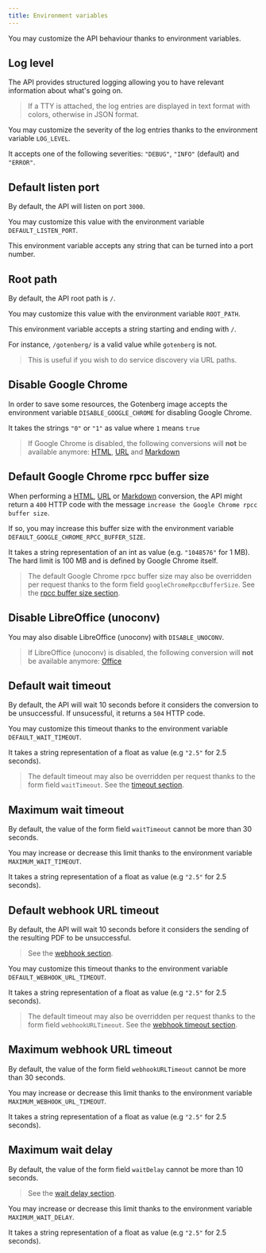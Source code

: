 ```yaml
---
title: Environment variables
---
```


You may customize the API behaviour thanks to environment variables.

## Log level

The API provides structured logging allowing you to have relevant information
about what's going on.

> If a TTY is attached, the log entries are displayed in text format with colors, otherwise in JSON format.

You may customize the severity of the log entries thanks to the environment variable `LOG_LEVEL`.

It accepts one of the following severities: `"DEBUG"`, `"INFO"` (default) and `"ERROR"`.

## Default listen port

By default, the API will listen on port `3000`.

You may customize this value with the environment variable `DEFAULT_LISTEN_PORT`.

This environment variable accepts any string that can be turned into a port number.

## Root path

By default, the API root path is `/`.

You may customize this value with the environment variable `ROOT_PATH`.

This environment variable accepts a string starting and ending with `/`.

For instance, `/gotenberg/` is a valid value while `gotenberg` is not.

> This is useful if you wish to do service discovery via URL paths.

## Disable Google Chrome

In order to save some resources, the Gotenberg image accepts the environment variable `DISABLE_GOOGLE_CHROME`
for disabling Google Chrome.

It takes the strings `"0"` or `"1"` as value where `1` means `true`

> If Google Chrome is disabled, the following conversions will **not** be available anymore:
> [HTML](#html), [URL](#url) and [Markdown](#markdown)

## Default Google Chrome rpcc buffer size

When performing a [HTML](#html), [URL](#url) or [Markdown](#markdown) conversion, the API might return
a `400` HTTP code with the message `increase the Google Chrome rpcc buffer size`.

If so, you may increase this buffer size with the environment variable `DEFAULT_GOOGLE_CHROME_RPCC_BUFFER_SIZE`.

It takes a string representation of an int as value (e.g. `"1048576"` for 1 MB).
The hard limit is 100 MB and is defined by Google Chrome itself.

> The default Google Chrome rpcc buffer size may also be overridden per request thanks to the form field `googleChromeRpccBufferSize`.
> See the [rpcc buffer size section](#html.rpcc_buffer_size).

## Disable LibreOffice (unoconv)

You may also disable LibreOffice (unoconv) with `DISABLE_UNOCONV`.

> If LibreOffice (unoconv) is disabled, the following conversion will **not** be available anymore:
> [Office](#office)

## Default wait timeout

By default, the API will wait 10 seconds before it considers the conversion to be unsuccessful.
If unsucessful, it returns a `504` HTTP code.

You may customize this timeout thanks to the environment variable `DEFAULT_WAIT_TIMEOUT`.

It takes a string representation of a float as value (e.g `"2.5"` for 2.5 seconds).

> The default timeout may also be overridden per request thanks to the form field `waitTimeout`.
> See the [timeout section](#timeout).

## Maximum wait timeout

By default, the value of the form field `waitTimeout` cannot be more than 30 seconds.

You may increase or decrease this limit thanks to the environment variable `MAXIMUM_WAIT_TIMEOUT`.

It takes a string representation of a float as value (e.g `"2.5"` for 2.5 seconds).

## Default webhook URL timeout

By default, the API will wait 10 seconds before it considers the sending of the resulting PDF to be unsuccessful.

> See the [webhook section](#webhook).

You may customize this timeout thanks to the environment variable `DEFAULT_WEBHOOK_URL_TIMEOUT`.

It takes a string representation of a float as value (e.g `"2.5"` for 2.5 seconds).

> The default timeout may also be overridden per request thanks to the form field `webhookURLTimeout`.
> See the [webhook timeout section](#webhook.timeout).

## Maximum webhook URL timeout

By default, the value of the form field `webhookURLTimeout` cannot be more than 30 seconds.

You may increase or decrease this limit thanks to the environment variable `MAXIMUM_WEBHOOK_URL_TIMEOUT`.

It takes a string representation of a float as value (e.g `"2.5"` for 2.5 seconds).

## Maximum wait delay

By default, the value of the form field `waitDelay` cannot be more than 10 seconds.

> See the [wait delay section](#html.wait_delay).

You may increase or decrease this limit thanks to the environment variable `MAXIMUM_WAIT_DELAY`.

It takes a string representation of a float as value (e.g `"2.5"` for 2.5 seconds).
